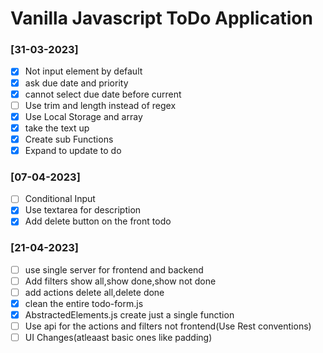 # Vanilla Javascript ToDo Application

### [31-03-2023]

- [x] Not input element by default
- [x] ask due date and priority
- [x] cannot select due date before current
- [ ] Use trim and length instead of regex
- [x] Use Local Storage and array
- [x] take the text up
- [x] Create sub Functions
- [x] Expand to update to do

### [07-04-2023]

- [ ] Conditional Input
- [x] Use textarea for description
- [x] Add delete button on the front todo

### [21-04-2023]

- [ ] use single server for frontend and backend
- [ ] Add filters show all,show done,show not done
- [ ] add actions delete all,delete done
- [x] clean the entire todo-form.js
- [x] AbstractedElements.js create just a single function
- [ ] Use api for the actions and filters not frontend(Use Rest conventions)
- [ ] UI Changes(atleaast basic ones like padding)
